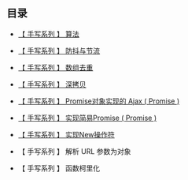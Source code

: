 ## 目录

* [【 手写系列 】 算法](https://github.com/yang1212/compound_interest)

* [【 手写系列 】 防抖与节流](https://github.com/yang1212/collection-about/issues/33)

* [【 手写系列 】 数组去重](https://www.cnblogs.com/Tiboo/p/11846316.html)

* [【 手写系列 】 深拷贝](https://github.com/yang1212/collection-about/issues/32)

* [【 手写系列 】 Promise对象实现的 Ajax ( Promise )](https://github.com/yang1212/collection-about/issues/29)

* [【 手写系列 】 实现简易Promise ( Promise )](https://github.com/yang1212/collection-about/issues/30)

* [【 手写系列 】 实现New操作符](https://github.com/yang1212/collection-about/issues/31)

* 【 手写系列 】 解析 URL 参数为对象

* 【 手写系列 】 函数柯里化
